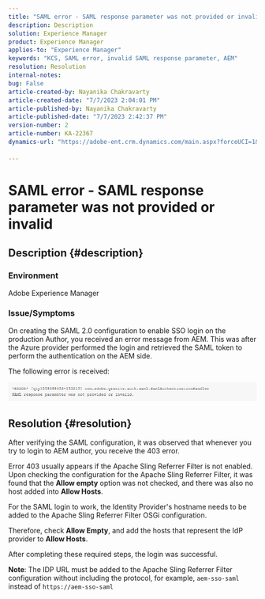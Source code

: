 ```yaml
---
title: "SAML error - SAML response parameter was not provided or invalid"
description: Description
solution: Experience Manager
product: Experience Manager
applies-to: "Experience Manager"
keywords: "KCS, SAML error, invalid SAML response parameter, AEM"
resolution: Resolution
internal-notes: 
bug: False
article-created-by: Nayanika Chakravarty
article-created-date: "7/7/2023 2:04:01 PM"
article-published-by: Nayanika Chakravarty
article-published-date: "7/7/2023 2:42:37 PM"
version-number: 2
article-number: KA-22367
dynamics-url: "https://adobe-ent.crm.dynamics.com/main.aspx?forceUCI=1&pagetype=entityrecord&etn=knowledgearticle&id=60482c1c-cf1c-ee11-8f6e-6045bd006ce9"

---
```

# SAML error - SAML response parameter was not provided or invalid

## Description {#description}


### Environment

Adobe Experience Manager

### Issue/Symptoms

On creating the SAML 2.0 configuration to enable SSO login on the production Author, you received an error message from AEM. This was after the Azure provider performed the login and retrieved the SAML token to perform the authentication on the AEM side.

The following error is received:

![](assets/___85044d7a-d41c-ee11-8f6e-6045bd006ce9___.png)


## Resolution {#resolution}


After verifying the SAML configuration, it was observed that whenever you try to login to AEM author, you receive the 403 error.

Error 403 usually appears if the Apache Sling Referrer Filter is not enabled. Upon checking the configuration for the Apache Sling Referrer Filter, it was found that the <b>Allow empty</b> option was not checked, and there was also no host added into <b>Allow Hosts</b>.

For the SAML login to work, the Identity Provider's hostname needs to be added to the Apache Sling Referrer Filter OSGi configuration.

Therefore, check <b>Allow Empty</b>, and add the hosts that represent the IdP provider to <b>Allow Hosts</b>.

After completing these required steps, the login was successful.

<b>Note</b>: The IDP URL must be added to the Apache Sling Referrer Filter configuration without including the protocol, for example, `aem-sso-saml` instead of `https://aem-sso-saml`
